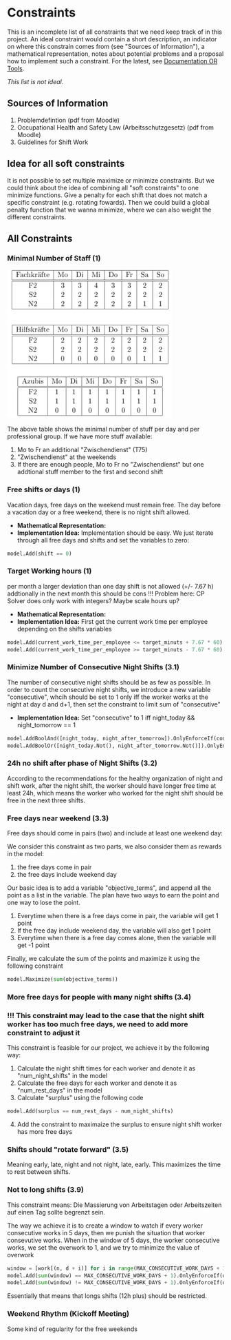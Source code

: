 # Constraints
This is an incomplete list of all constraints that we need keep track of in this project.
An ideal constraint would contain a short description, an indicator on where this constrain
comes from (see "Sources of Information"), a mathematical representation, notes about
potential problems and a proposal how to implement such a constraint. For the latest, see
[Documentation OR Tools](https://developers.google.com/optimization/reference/python/sat/python/cp_model#cp_model.CpModel).

_This list is not ideal._

## Sources of Information
1. Problemdefintion (pdf from Moodle)
2. Occupational Health and Safety Law (Arbeitsschutzgesetz) (pdf from Moodle)
3. Guidelines for Shift Work

## Idea for all soft constraints
It is not possible to set multiple maximize or minimize constraints. But we could think about the idea of combining all "soft constraints" to one minimize functions. Give a penalty for each shift that does not match a specific constraint (e.g. rotating fowards). Then we could build a global penalty function that we wanna minimize, where we can also weight the different constraints.

## All Constraints

### Minimal Number of Staff (1)

![Staff_Requirements](Images/staff_requirements.png)

The above table shows the minimal number of stuff per day and per professional group.
If we have more stuff available:
1. Mo to Fr an additional "Zwischendienst" (T75)
2. "Zwischendienst" at the weekends
3. If there are enough people, Mo to Fr no "Zwischendienst" but one addtional stuff member to the first and second shift

### Free shifts or days (1)
Vacation days, free days on the weekend must remain free.
The day before a vacation day or a free weekend, there is no night shift allowed.
- **Mathematical Representation:**
- **Implementation Idea:** Implementation should be easy. We just iterate through all free days and shifts and set the variables to zero:
```python
model.Add(shift == 0)
```

### Target Working hours (1)
per month a larger deviation than one day shift is not allowed (+/- 7.67 h)
addtionally in the next month this should be cons
!!! Problem here: CP Solver does only work with integers? Maybe scale hours up?
- **Mathematical Representation:**
- **Implementation Idea:** First get the current work time per employee depending on the shifts variables
```python
model.Add(current_work_time_per_employee <= target_minuts + 7.67 * 60)
model.Add(current_work_time_per_employee >= target_minuts - 7.67 * 60)
```

### Minimize Number of Consecutive Night Shifts (3.1)
The number of consecutive night shifts should be as few as possible.
In order to count the consecutive night shifts, we introduce a new variable "consecutive", whcih should be set to 1 only iff
the worker works at the night at day d and d+1, then set the constraint to limit sum of "consecutive"
- **Implementation Idea:** Set "consecutive" to 1 iff night_today && night_tomorrow == 1 
```python
model.AddBoolAnd([night_today, night_after_tomorrow]).OnlyEnforceIf(consecutive)
model.AddBoolOr([night_today.Not(), night_after_tomorrow.Not()]).OnlyEnforceIf(consecutive.Not())
```

### 24h no shift after phase of Night Shifts (3.2)
According to the recommendations for the healthy organization of night and shift work, after the night shift, the worker should have
longer free time at least 24h, which means the worker who worked for the night shift should be free in the next three shifts.

### Free days near weekend (3.3)
Free days should come in pairs (two) and include at least one weekend day:

We consider this constraint as two parts, we also consider them as rewards in the model:
1. the free days come in pair
2. the free days include weekend day

Our basic idea is to add a variable "objective_terms", and append all the point as a list in the variable. The plan have two ways
to earn the point and one way to lose the point.
1. Everytime when there is a free days come in pair, the variable will get 1 point
2. If the free day include weekend day, the variable will also get 1 point
3. Everytime when there is a free day comes alone, then the variable will get -1 point

Finally, we calculate the sum of the points and maximize it using the following constraint
```python
model.Maximize(sum(objective_terms))
```

### More free days for people with many night shifts (3.4)
### !!! This constraint may lead to the case that the night shift worker has too much free days, we need to add more constraint to adjust it
This constraint is feasible for our project, we achieve it by the following way:
1. Calculate the night shift times for each worker and denote it as "num_night_shifts" in the model
2. Calculate the free days for each worker and denote it as "num_rest_days" in the model
3. Calculate "surplus" using the following code
```python
model.Add(surplus == num_rest_days - num_night_shifts)
```
4. Add the constraint to maximaize the surplus to ensure night shift worker has more free days

### Shifts should "rotate forward" (3.5)
Meaning early, late, night and not night, late, early. This maximizes the time to rest between shifts.

### Not to long shifts (3.9)
This constraint means: Die Massierung von Arbeitstagen oder Arbeitszeiten auf einen Tag sollte begrenzt sein.

The way we achieve it is to create a window to watch if every worker consecutive works in 5 days, then we punish the situation that worker consevutive works.
When in the window of 5 days, the worker consecutive works, we set the overwork to 1, and we try to minimize the value of overwork
```python
window = [work[(n, d + i)] for i in range(MAX_CONSECUTIVE_WORK_DAYS + 1)]
model.Add(sum(window) == MAX_CONSECUTIVE_WORK_DAYS + 1).OnlyEnforceIf(overwork)
model.Add(sum(window) != MAX_CONSECUTIVE_WORK_DAYS + 1).OnlyEnforceIf(overwork.Not())
```

Essentially that means that longs shifts (12h plus) should be restricted.

### Weekend Rhythm (Kickoff Meeting)
Some kind of regularity for the free weekends

